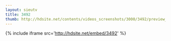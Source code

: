 ```yaml
---
layout: sieutv
title: 3492
thumb: http://hdsite.net/contents/videos_screenshots/3000/3492/preview_360p.mp4.jpg
---
```

{% include iframe src='http://hdsite.net/embed/3492' %}
 
